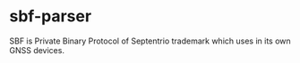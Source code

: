 # sbf-parser
SBF is Private Binary Protocol of Septentrio trademark which uses in its own GNSS devices.
